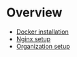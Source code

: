 # Overview

- [Docker installation](docker.md)
- [Nginx setup](nginx.md)
- [Organization setup](organization.md)

